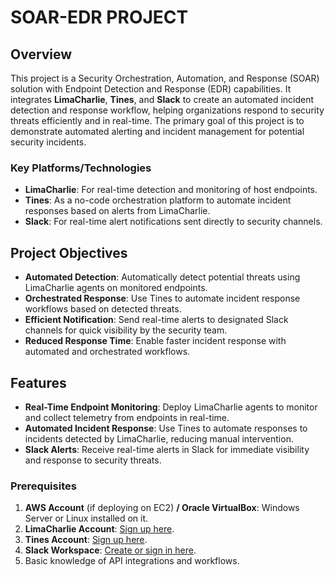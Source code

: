 # SOAR-EDR PROJECT

## Overview
This project is a Security Orchestration, Automation, and Response (SOAR) solution with Endpoint Detection and Response (EDR) capabilities. It integrates **LimaCharlie**, **Tines**, and **Slack** to create an automated incident detection and response workflow, helping organizations respond to security threats efficiently and in real-time. The primary goal of this project is to demonstrate automated alerting and incident management for potential security incidents.

### Key Platforms/Technologies
- **LimaCharlie**: For real-time detection and monitoring of host endpoints.
- **Tines**: As a no-code orchestration platform to automate incident responses based on alerts from LimaCharlie.
- **Slack**: For real-time alert notifications sent directly to security channels.

## Project Objectives
- **Automated Detection**: Automatically detect potential threats using LimaCharlie agents on monitored endpoints.
- **Orchestrated Response**: Use Tines to automate incident response workflows based on detected threats.
- **Efficient Notification**: Send real-time alerts to designated Slack channels for quick visibility by the security team.
- **Reduced Response Time**: Enable faster incident response with automated and orchestrated workflows.

## Features
- **Real-Time Endpoint Monitoring**: Deploy LimaCharlie agents to monitor and collect telemetry from endpoints in real-time.
- **Automated Incident Response**: Use Tines to automate responses to incidents detected by LimaCharlie, reducing manual intervention.
- **Slack Alerts**: Receive real-time alerts in Slack for immediate visibility and response to security threats.

### Prerequisites
1. **AWS Account** (if deploying on EC2) **/ Oracle VirtualBox**: Windows Server or Linux installed on it.
2. **LimaCharlie Account**: [Sign up here](https://limacharlie.io).
3. **Tines Account**: [Sign up here](https://www.tines.com).
4. **Slack Workspace**: [Create or sign in here](https://slack.com).
5. Basic knowledge of API integrations and workflows.

